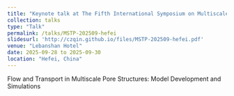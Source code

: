 ```yaml
---
title: "Keynote talk at The Fifth International Symposium on Multiscale Simulations of Thermophysics (第五届热物理多尺度模拟国际会议)"
collection: talks
type: "Talk"
permalink: /talks/MSTP-202509-hefei
slidesurl: 'http://czqin.github.io/files/MSTP-202509-hefei.pdf'
venue: "Lebanshan Hotel"
date: 2025-09-28 to 2025-09-30
location: "Hefei, China"
---
```


Flow and Transport in Multiscale Pore Structures: Model Development and Simulations

